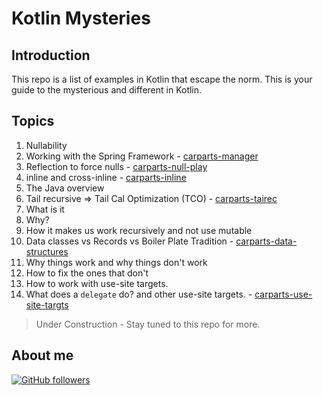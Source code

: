 # Kotlin Mysteries

## Introduction

This repo is a list of examples in Kotlin that escape the norm. This is your guide to the mysterious and different in Kotlin.

## Topics

1.  Nullability
   1.  Working with the Spring Framework - [carparts-manager](carparts-manager)
   2.  Reflection to force nulls - [carparts-null-play](carparts-null-play)
2.  inline and cross-inline - [carparts-inline](carparts-inline)
   1.  The Java overview
3.  Tail recursive => Tail Cal Optimization (TCO) - [carparts-tairec](carparts-tairec)
   1.  What is it
   2.  Why?
   3.  How it makes us work recursively and not use mutable
4.  Data classes vs Records vs Boiler Plate Tradition - [carparts-data-structures](carparts-data-structures)
   1.  Why things work and why things don't work
   2.  How to fix the ones that don't
   3.  How to work with use-site targets.
5.  What does a `delegate` do? and other use-site targets. - [carparts-use-site-targts](carparts-use-site-targts)

> Under Construction - Stay tuned to this repo for more.

## About me

[![GitHub followers](https://img.shields.io/github/followers/jesperancinha.svg?label=Jesperancinha&style=for-the-badge&logo=github&color=grey "GitHub")](https://github.com/jesperancinha)
